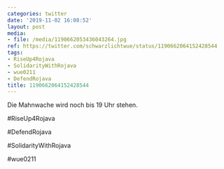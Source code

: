 ```yaml
---
categories: twitter
date: '2019-11-02 16:08:52'
layout: post
media:
- file: /media/1190662053436043264.jpg
ref: https://twitter.com/schwarzlichtwue/status/1190662064152428544
tags:
- RiseUp4Rojava
- SolidarityWithRojava
- wue0211
- DefendRojava
title: 1190662064152428544
---
```

Die Mahnwache wird noch bis 19 Uhr stehen.



#RiseUp4Rojava

#DefendRojava

#SolidarityWithRojava

#wue0211  